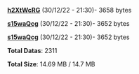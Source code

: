 [**h2XtWcRG**](/data/h2XtWcRG.txt) (30/12/22 - 21:30)- 3658 bytes

[**s15waQcg**](/data/s15waQcg.txt) (30/12/22 - 21:30)- 3652 bytes

[**s15waQcg**](/data/s15waQcg.txt) (30/12/22 - 21:30)- 3652 bytes

**Total Datas**: 2311

**Total Size**: 14.69 MB / 14.7 MB